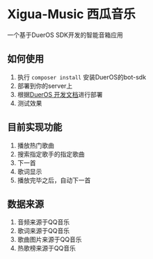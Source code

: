# Xigua-Music 西瓜音乐
一个基于DuerOS SDK开发的智能音箱应用

## 如何使用

1. 执行 `composer install` 安装DuerOS的bot-sdk
2. 部署到你的server上
3. 根据[DuerOS 开发文档](https://dueros.baidu.com/dbp)进行部署
4. 测试效果

## 目前实现功能

1. 播放热门歌曲
2. 搜索指定歌手的指定歌曲
3. 下一首
4. 歌词显示
5. 播放完毕之后，自动下一首

## 数据来源

1. 音频来源于QQ音乐
2. 歌词来源于QQ音乐
3. 歌曲图片来源于QQ音乐
4. 热歌榜来源于QQ音乐

